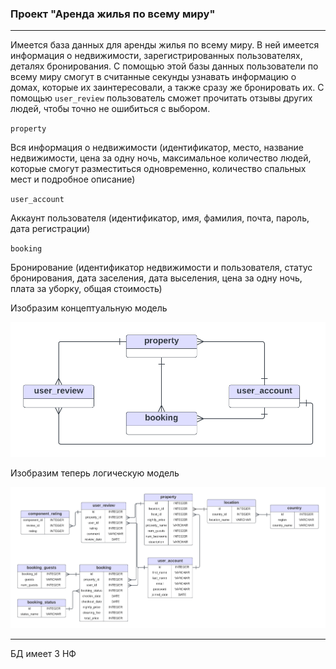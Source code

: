 ### Проект "Аренда жилья по всему миру"

---
Имеется база данных для аренды жилья по всему миру. В ней имеется информация о недвижимости, зарегистрированных пользователях, деталях бронирования.
С помощью этой базы данных пользователи по всему миру смогут в считанные секунды узнавать информацию о домах, которые их заинтересовали, а также сразу же бронировать их. С помощью `user_review` пользователь сможет прочитать отзывы других людей, чтобы точно не ошибиться с выбором.

`property`

Вся информация о недвижимости (идентификатор, место, название недвижимости, цена за одну ночь, максимальное количество людей, которые смогут разместиться одновременно, количество спальных мест и подробное описание)

`user_account`

Аккаунт пользователя (идентификатор, имя, фамилия, почта, пароль, дата регистрации)

`booking`

Бронирование (идентификатор недвижимости и пользователя, статус бронирования, дата заселения, дата выселения, цена за одну ночь, плата за уборку, общая стоимость)

Изобразим концептуальную модель

![Концептуальная модель](docs/airbnb-conceptual-model.png)

Изобразим теперь логическую модель

![Логическая модель](docs/airbnb-logical-model.png)

---
БД имеет 3 НФ
